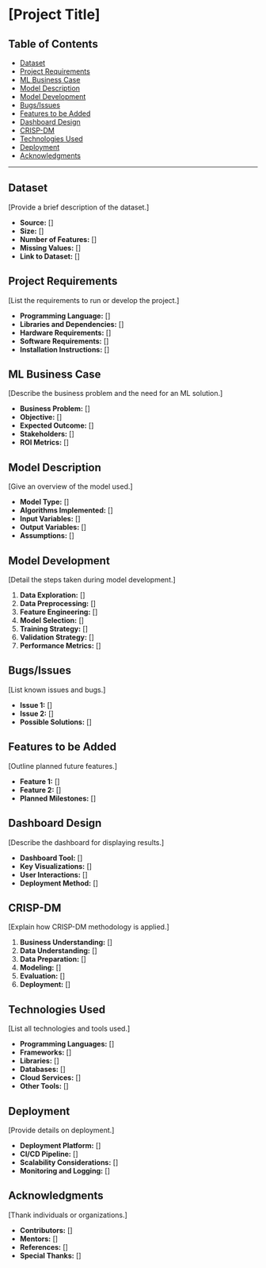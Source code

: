# [Project Title]

## Table of Contents

- [Dataset](#dataset)
- [Project Requirements](#project-requirements)
- [ML Business Case](#ml-business-case)
- [Model Description](#model-description)
- [Model Development](#model-development)
- [Bugs/Issues](#bugsissues)
- [Features to be Added](#features-to-be-added)
- [Dashboard Design](#dashboard-design)
- [CRISP-DM](#crisp-dm)
- [Technologies Used](#technologies-used)
- [Deployment](#deployment)
- [Acknowledgments](#acknowledgments)

---

## Dataset

[Provide a brief description of the dataset.]

- **Source:** []
- **Size:** []
- **Number of Features:** []
- **Missing Values:** []
- **Link to Dataset:** []

## Project Requirements

[List the requirements to run or develop the project.]

- **Programming Language:** []
- **Libraries and Dependencies:** []
- **Hardware Requirements:** []
- **Software Requirements:** []
- **Installation Instructions:** []

## ML Business Case

[Describe the business problem and the need for an ML solution.]

- **Business Problem:** []
- **Objective:** []
- **Expected Outcome:** []
- **Stakeholders:** []
- **ROI Metrics:** []

## Model Description

[Give an overview of the model used.]

- **Model Type:** []
- **Algorithms Implemented:** []
- **Input Variables:** []
- **Output Variables:** []
- **Assumptions:** []

## Model Development

[Detail the steps taken during model development.]

1. **Data Exploration:** []
2. **Data Preprocessing:** []
3. **Feature Engineering:** []
4. **Model Selection:** []
5. **Training Strategy:** []
6. **Validation Strategy:** []
7. **Performance Metrics:** []

## Bugs/Issues

[List known issues and bugs.]

- **Issue 1:** []
- **Issue 2:** []
- **Possible Solutions:** []

## Features to be Added

[Outline planned future features.]

- **Feature 1:** []
- **Feature 2:** []
- **Planned Milestones:** []

## Dashboard Design

[Describe the dashboard for displaying results.]

- **Dashboard Tool:** []
- **Key Visualizations:** []
- **User Interactions:** []
- **Deployment Method:** []

## CRISP-DM

[Explain how CRISP-DM methodology is applied.]

1. **Business Understanding:** []
2. **Data Understanding:** []
3. **Data Preparation:** []
4. **Modeling:** []
5. **Evaluation:** []
6. **Deployment:** []

## Technologies Used

[List all technologies and tools used.]

- **Programming Languages:** []
- **Frameworks:** []
- **Libraries:** []
- **Databases:** []
- **Cloud Services:** []
- **Other Tools:** []

## Deployment

[Provide details on deployment.]

- **Deployment Platform:** []
- **CI/CD Pipeline:** []
- **Scalability Considerations:** []
- **Monitoring and Logging:** []

## Acknowledgments

[Thank individuals or organizations.]

- **Contributors:** []
- **Mentors:** []
- **References:** []
- **Special Thanks:** []
